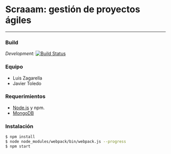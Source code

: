 # Scraaam: gestión de proyectos ágiles
***

### Build 
  _Development:_ [![Build Status](https://travis-ci.org/toledoJavier/scraaam.svg?branch=development)](https://travis-ci.org/toledoJavier/scraaam)

### Equipo
  - Luis Zagarella
  - Javier Toledo

### Requerimientos
  - [Node.js] y npm.
  - [MongoDB]


### Instalación

```sh
$ npm install
$ node node_modules/webpack/bin/webpack.js --progress
$ npm start
```

[MongoDB]: <https://www.mongodb.com/>
[Node.js]: <https://nodejs.org/es/>
